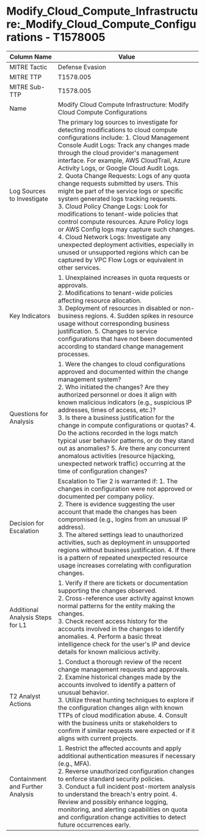 # Modify_Cloud_Compute_Infrastructure:_Modify_Cloud_Compute_Configurations - T1578005

| Column Name | Value |
|-------------|-------|
| MITRE Tactic | Defense Evasion |
| MITRE TTP | T1578.005 |
| MITRE Sub-TTP | T1578.005 |
| Name | Modify Cloud Compute Infrastructure: Modify Cloud Compute Configurations |
| Log Sources to Investigate | The primary log sources to investigate for detecting modifications to cloud compute configurations include: 1. Cloud Management Console Audit Logs: Track any changes made through the cloud provider's management interface. For example, AWS CloudTrail, Azure Activity Logs, or Google Cloud Audit Logs.<br>2. Quota Change Requests: Logs of any quota change requests submitted by users. This might be part of the service logs or specific system generated logs tracking requests.<br>3. Cloud Policy Change Logs: Look for modifications to tenant-wide policies that control compute resources. Azure Policy logs or AWS Config logs may capture such changes. 4. Cloud Network Logs: Investigate any unexpected deployment activities, especially in unused or unsupported regions which can be captured by VPC Flow Logs or equivalent in other services. |
| Key Indicators | 1. Unexplained increases in quota requests or approvals.<br>2. Modifications to tenant-wide policies affecting resource allocation.<br>3. Deployment of resources in disabled or non-business regions. 4. Sudden spikes in resource usage without corresponding business justification. 5. Changes to service configurations that have not been documented according to standard change management processes. |
| Questions for Analysis | 1. Were the changes to cloud configurations approved and documented within the change management system?<br>2. Who initiated the changes? Are they authorized personnel or does it align with known malicious indicators (e.g., suspicious IP addresses, times of access, etc.)?<br>3. Is there a business justification for the change in compute configurations or quotas? 4. Do the actions recorded in the logs match typical user behavior patterns, or do they stand out as anomalies? 5. Are there any concurrent anomalous activities (resource hijacking, unexpected network traffic) occurring at the time of configuration changes? |
| Decision for Escalation | Escalation to Tier 2 is warranted if: 1. The changes in configuration were not approved or documented per company policy.<br>2. There is evidence suggesting the user account that made the changes has been compromised (e.g., logins from an unusual IP address).<br>3. The altered settings lead to unauthorized activities, such as deployment in unsupported regions without business justification. 4. If there is a pattern of repeated unexpected resource usage increases correlating with configuration changes. |
| Additional Analysis Steps for L1 | 1. Verify if there are tickets or documentation supporting the changes observed.<br>2. Cross-reference user activity against known normal patterns for the entity making the changes.<br>3. Check recent access history for the accounts involved in the changes to identify anomalies. 4. Perform a basic threat intelligence check for the user's IP and device details for known malicious activity. |
| T2 Analyst Actions | 1. Conduct a thorough review of the recent change management requests and approvals.<br>2. Examine historical changes made by the accounts involved to identify a pattern of unusual behavior.<br>3. Utilize threat hunting techniques to explore if the configuration changes align with known TTPs of cloud modification abuse. 4. Consult with the business units or stakeholders to confirm if similar requests were expected or if it aligns with current projects. |
| Containment and Further Analysis | 1. Restrict the affected accounts and apply additional authentication measures if necessary (e.g., MFA).<br>2. Reverse unauthorized configuration changes to enforce standard security policies.<br>3. Conduct a full incident post-mortem analysis to understand the breach's entry point. 4. Review and possibly enhance logging, monitoring, and alerting capabilities on quota and configuration change activities to detect future occurrences early. |
